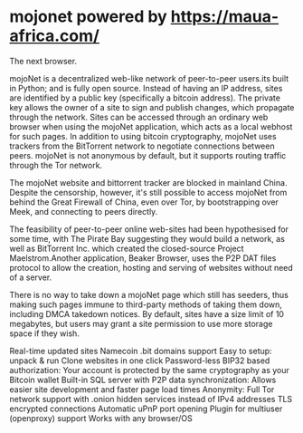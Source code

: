 
# mojonet powered by https://maua-africa.com/


The next browser.

mojoNet is a decentralized web-like network of peer-to-peer users.its built in Python; and is fully open source. Instead of having an IP address, sites are identified by a public key (specifically a bitcoin address). The private key allows the owner of a site to sign and publish changes, which propagate through the network. Sites can be accessed through an ordinary web browser when using the mojoNet application, which acts as a local webhost for such pages. In addition to using bitcoin cryptography, mojoNet uses trackers from the BitTorrent network to negotiate connections between peers. mojoNet is not anonymous by default, but it supports routing traffic through the Tor network.

The mojoNet website and bittorrent tracker are blocked in mainland China. Despite the censorship, however, it's still possible to access mojoNet from behind the Great Firewall of China, even over Tor, by bootstrapping over Meek, and connecting to peers directly.

The feasibility of peer-to-peer online web-sites had been hypothesised for some time, with The Pirate Bay suggesting they would build a network, as well as BitTorrent Inc. which created the closed-source Project Maelstrom.Another application, Beaker Browser, uses the P2P DAT files protocol to allow the creation, hosting and serving of websites without need of a server.

There is  no way to take down a mojoNet page which still has seeders, thus making such pages immune to third-party methods of taking them down, including DMCA takedown notices. By default, sites have a size limit of 10 megabytes, but users may grant a site permission to use more storage space if they wish.





Real-time updated sites
Namecoin .bit domains support
Easy to setup: unpack & run
Clone websites in one click
Password-less BIP32 based authorization: Your account is protected by the same cryptography as your Bitcoin wallet
Built-in SQL server with P2P data synchronization: Allows easier site development and faster page load times
Anonymity: Full Tor network support with .onion hidden services instead of IPv4 addresses
TLS encrypted connections
Automatic uPnP port opening
Plugin for multiuser (openproxy) support
Works with any browser/OS
